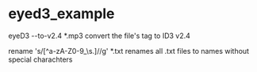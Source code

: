 # eyed3_example

eyeD3 --to-v2.4 *.mp3 convert the file's tag to ID3 v2.4

rename 's/[^a-zA-Z0-9_\s\.]//g' *.txt renames all .txt files to names without special charachters